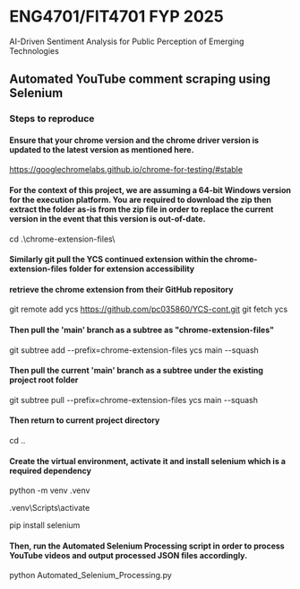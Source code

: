 # ENG4701/FIT4701 FYP 2025
AI-Driven Sentiment Analysis for Public Perception of Emerging Technologies

## Automated YouTube comment scraping using Selenium

### Steps to reproduce

#### Ensure that your chrome version and the chrome driver version is updated to the latest version as mentioned here.

https://googlechromelabs.github.io/chrome-for-testing/#stable

#### For the context of this project, we are assuming a 64-bit Windows version for the execution platform. You are required to download the zip then extract the folder as-is from the zip file in order to replace the current version in the event that this version is out-of-date.

cd .\chrome-extension-files\

#### Similarly git pull the YCS continued extension within the chrome-extension-files folder for extension accessibility

#### retrieve the chrome extension from their GitHub repository
git remote add ycs https://github.com/pc035860/YCS-cont.git
git fetch ycs

#### Then pull the 'main' branch as a subtree as "chrome-extension-files"
git subtree add --prefix=chrome-extension-files ycs main --squash

#### Then pull the current 'main' branch as a subtree under the existing project root folder
git subtree pull --prefix=chrome-extension-files ycs main --squash

#### Then return to current project directory

cd ..

#### Create the virtual environment, activate it and install selenium which is a required dependency

python -m venv .venv

.venv\Scripts\activate

pip install selenium

#### Then, run the Automated Selenium Processing script in order to process YouTube videos and output processed JSON files accordingly.

python Automated_Selenium_Processing.py